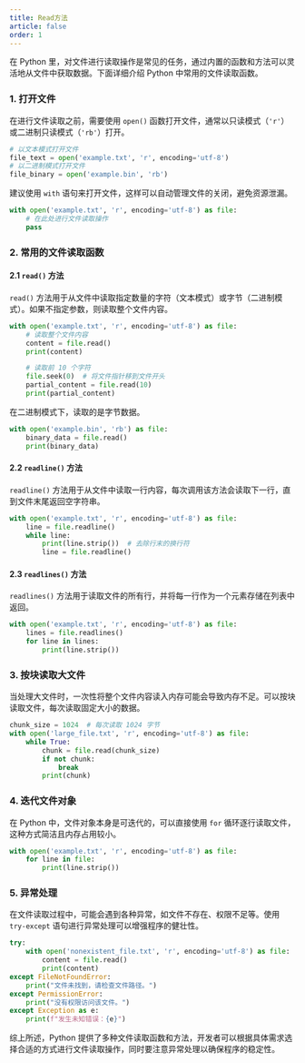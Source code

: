 ```yaml
---
title: Read方法
article: false
order: 1
---
```

在 Python 里，对文件进行读取操作是常见的任务，通过内置的函数和方法可以灵活地从文件中获取数据。下面详细介绍 Python 中常用的文件读取函数。

### 1. 打开文件

在进行文件读取之前，需要使用 `open()` 函数打开文件，通常以只读模式（`'r'`）或二进制只读模式（`'rb'`）打开。

```python
# 以文本模式打开文件
file_text = open('example.txt', 'r', encoding='utf-8')
# 以二进制模式打开文件
file_binary = open('example.bin', 'rb')
```

建议使用 `with` 语句来打开文件，这样可以自动管理文件的关闭，避免资源泄漏。

```python
with open('example.txt', 'r', encoding='utf-8') as file:
    # 在此处进行文件读取操作
    pass
```

### 2. 常用的文件读取函数

#### 2.1 `read()` 方法

`read()` 方法用于从文件中读取指定数量的字符（文本模式）或字节（二进制模式）。如果不指定参数，则读取整个文件内容。

```python
with open('example.txt', 'r', encoding='utf-8') as file:
    # 读取整个文件内容
    content = file.read()
    print(content)

    # 读取前 10 个字符
    file.seek(0)  # 将文件指针移到文件开头
    partial_content = file.read(10)
    print(partial_content)
```

在二进制模式下，读取的是字节数据。

```python
with open('example.bin', 'rb') as file:
    binary_data = file.read()
    print(binary_data)
```

#### 2.2 `readline()` 方法

`readline()` 方法用于从文件中读取一行内容，每次调用该方法会读取下一行，直到文件末尾返回空字符串。

```python
with open('example.txt', 'r', encoding='utf-8') as file:
    line = file.readline()
    while line:
        print(line.strip())  # 去除行末的换行符
        line = file.readline()
```

#### 2.3 `readlines()` 方法

`readlines()` 方法用于读取文件的所有行，并将每一行作为一个元素存储在列表中返回。

```python
with open('example.txt', 'r', encoding='utf-8') as file:
    lines = file.readlines()
    for line in lines:
        print(line.strip())
```

### 3. 按块读取大文件

当处理大文件时，一次性将整个文件内容读入内存可能会导致内存不足。可以按块读取文件，每次读取固定大小的数据。

```python
chunk_size = 1024  # 每次读取 1024 字节
with open('large_file.txt', 'r', encoding='utf-8') as file:
    while True:
        chunk = file.read(chunk_size)
        if not chunk:
            break
        print(chunk)
```

### 4. 迭代文件对象

在 Python 中，文件对象本身是可迭代的，可以直接使用 `for` 循环逐行读取文件，这种方式简洁且内存占用较小。

```python
with open('example.txt', 'r', encoding='utf-8') as file:
    for line in file:
        print(line.strip())
```

### 5. 异常处理

在文件读取过程中，可能会遇到各种异常，如文件不存在、权限不足等。使用 `try-except` 语句进行异常处理可以增强程序的健壮性。

```python
try:
    with open('nonexistent_file.txt', 'r', encoding='utf-8') as file:
        content = file.read()
        print(content)
except FileNotFoundError:
    print("文件未找到，请检查文件路径。")
except PermissionError:
    print("没有权限访问该文件。")
except Exception as e:
    print(f"发生未知错误：{e}")
```

综上所述，Python 提供了多种文件读取函数和方法，开发者可以根据具体需求选择合适的方式进行文件读取操作，同时要注意异常处理以确保程序的稳定性。
